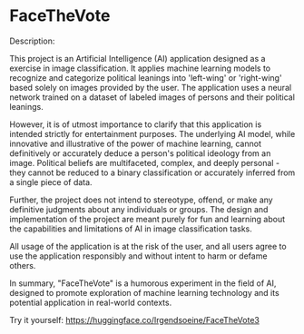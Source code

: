 # FaceTheVote

Description:

This project is an Artificial Intelligence (AI) application designed as a exercise in image classification. It applies machine learning models to recognize and categorize political leanings into 'left-wing' or 'right-wing' based solely on images provided by the user. The application uses a neural network trained on a dataset of labeled images of persons and their political leanings.

However, it is of utmost importance to clarify that this application is intended strictly for entertainment purposes. The underlying AI model, while innovative and illustrative of the power of machine learning, cannot definitively or accurately deduce a person's political ideology from an image. Political beliefs are multifaceted, complex, and deeply personal - they cannot be reduced to a binary classification or accurately inferred from a single piece of data.

Further, the project does not intend to stereotype, offend, or make any definitive judgments about any individuals or groups. The design and implementation of the project are meant purely for fun and learning about the capabilities and limitations of AI in image classification tasks.

All usage of the application is at the risk of the user, and all users agree to use the application responsibly and without intent to harm or defame others.

In summary, "FaceTheVote" is a humorous experiment in the field of AI, designed to promote exploration of machine learning technology and its potential application in real-world contexts.

Try it yourself:
https://huggingface.co/Irgendsoeine/FaceTheVote3
